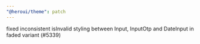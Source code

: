 ```yaml
---
"@heroui/theme": patch
---
```


fixed inconsistent isInvalid styling between Input, InputOtp and DateInput in faded variant (#5339)

